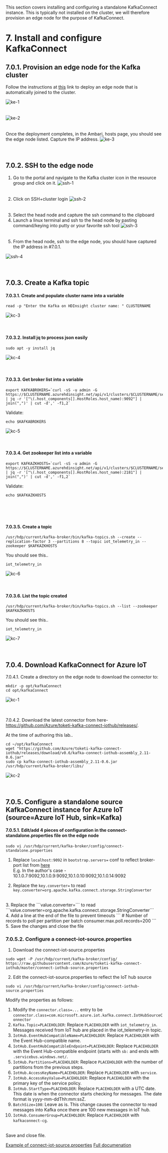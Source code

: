 This section covers installing and configuring a standalone KafkaConnect instance.  This is typically not installed on the cluster, we will therefore provision an edge node for the purpose of KafkaConnect.

# 7. Install and configure KafkaConnect

## 7.0.1. Provision an edge node for the Kafka cluster

Follow the instructions at [this](https://docs.microsoft.com/en-us/azure/hdinsight/hdinsight-apps-use-edge-node#add-an-edge-node-to-an-existing-cluster) link to deploy an edge node that is automatically joined to the cluster.<BR>
  
![ke-1](../images/kafka-edge-1.png)
<br><br><br>
![ke-2](../images/kafka-edge-2.png)
<br><br><br>
Once the deployment completes, in the Ambari, hosts page, you should see the edge node listed.
Capture the IP address.
![ke-3](../images/kafka-edge-3.png)
<br><br><br>

## 7.0.2.  SSH to the edge node
1.  Go to the portal and navigate to the Kafka cluster icon in the resource group and click on it.
![ssh-1](../images/ssh-1.png)
<br><br><br>
2.  Click on SSH+cluster login
![ssh-2](../images/ssh-2.png)
<br><br><br>
3.  Select the head node and capture the ssh command to the clipboard
4.  Launch a linux terminal and ssh to the head node by pasting command/keying into putty or your favorite ssh tool
![ssh-3](../images/ssh-3.png)
<br><br><br>
5.  From the head node, ssh to the edge node, you should have captured the IP address in #7.0.1.

![ssh-4](../images/ssh-4.png)
<br><br><br>

## 7.0.3. Create a Kafka topic

#### 7.0.3.1. Create and populate cluster name into a variable
```
read -p "Enter the Kafka on HDInsight cluster name: " CLUSTERNAME
```
![kc-3](../images/kc-3.png)
<br><br><br>
#### 7.0.3.2. Install jq to process json easily
```
sudo apt -y install jq
```
![kc-4](../images/kc-4.png)
<br><br><br>
#### 7.0.3.3. Get broker list into a variable
```
export KAFKABROKERS=`curl -sS -u admin -G https://$CLUSTERNAME.azurehdinsight.net/api/v1/clusters/$CLUSTERNAME/services/KAFKA/components/KAFKA_BROKER | jq -r '["\(.host_components[].HostRoles.host_name):9092"] | join(",")' | cut -d',' -f1,2`
```
Validate:
```
echo $KAFKABROKERS
```
![kc-5](../images/kc-5.png)
<br><br><br>
#### 7.0.3.4. Get zookeeper list into a variable
```
export KAFKAZKHOSTS=`curl -sS -u admin -G https://$CLUSTERNAME.azurehdinsight.net/api/v1/clusters/$CLUSTERNAME/services/ZOOKEEPER/components/ZOOKEEPER_SERVER | jq -r '["\(.host_components[].HostRoles.host_name):2181"] | join(",")' | cut -d',' -f1,2`
```
Validate:
```
echo $KAFKAZKHOSTS
```
<br><br><br>
#### 7.0.3.5. Create a topic
```
/usr/hdp/current/kafka-broker/bin/kafka-topics.sh --create --replication-factor 3 --partitions 8 --topic iot_telemetry_in --zookeeper $KAFKAZKHOSTS
```
You should see this..
```
iot_telemetry_in
```
![kc-6](../images/kc-6.png)
<br><br><br>
#### 7.0.3.6. List the topic created<br>
```
/usr/hdp/current/kafka-broker/bin/kafka-topics.sh --list --zookeeper $KAFKAZKHOSTS
```
You should see this..
```
iot_telemetry_in
```
![kc-7](../images/kc-7.png)
<br><br><br>
## 7.0.4. Download KafkaConnect for Azure IoT

7.0.4.1. Create a directory on the edge node to download the connector to:
```
mkdir -p opt/kafkaConnect
cd opt/kafkaConnect
```
![kc-1](../images/kc-1.png)
<br><br><br>

7.0.4.2. Download the latest connector from here-<br>
https://github.com/Azure/toketi-kafka-connect-iothub/releases/.

At the time of authoring this lab..<br>
```
cd ~/opt/kafkaConnect
wget "https://github.com/Azure/toketi-kafka-connect-iothub/releases/download/v0.6/kafka-connect-iothub-assembly_2.11-0.6.jar"
sudo cp kafka-connect-iothub-assembly_2.11-0.6.jar /usr/hdp/current/kafka-broker/libs/
```
![kc-2](../images/kc-2.png)
<br><br><br>
## 7.0.5. Configure a standalone source KafkaConnect instance for Azure IoT (source=Azure IoT Hub, sink=Kafka)

#### 7.0.5.1. Edit/add 4 pieces of configuration in the connect-standalone.properties file on the edge node<br>
```
sudo vi /usr/hdp/current/kafka-broker/config/connect-standalone.properties
```
1.  Replace ```localhost:9092``` in ```bootstrap.servers=``` conf to reflect broker-port list from [here](https://github.com/anagha-microsoft/databricks-workshops/blob/master/iot/docs/Provisioning-5-Kafka.md#605--capture-the-ip-addresses-of-the-brokers)<br>
E.g.  In the author's case - 10.1.0.7:9092,10.1.0.9:9092,10.1.0.10:9092,10.1.0.14:9092<br>

2.  Replace the ```key.converter=``` to read ```key.converter=org.apache.kafka.connect.storage.StringConverter```
<br>
3.  Replace the ```value.converter=``` to read ```value.converter=org.apache.kafka.connect.storage.StringConverter```
<br>
4.  Add a line at the end of the file to prevent timeouts
```
# Number of records to poll per partition per batch
consumer.max.poll.records=200
``` 
<br>
5.  Save the changes and close the file
<br>

### 7.0.5.2. Configure a connect-iot-source.properties

1. Download the connect-iot-source.properties<br>

```sudo wget -P /usr/hdp/current/kafka-broker/config/ https://raw.githubusercontent.com/Azure/toketi-kafka-connect-iothub/master/connect-iothub-source.properties```

2. Edit the connect-iot-source.properties to reflect the IoT hub source<br>
```
sudo vi /usr/hdp/current/kafka-broker/config/connect-iothub-source.properties
```
Modify the properties as follows:<br>
1.  Modify the ```connector.class=...``` entry to be ```connector.class=com.microsoft.azure.iot.kafka.connect.IotHubSourceConnector```
2.  ```Kafka.Topic=PLACEHOLDER```: Replace ```PLACEHOLDER``` with ```iot_telemetry_in```. Messages received from IoT hub are placed in the iot_telemetry-in topic.<br>
2.  ```IotHub.EventHubCompatibleName=PLACEHOLDER```: Replace ```PLACEHOLDER``` with the Event Hub-compatible name.<br>
3.  ```IotHub.EventHubCompatibleEndpoint=PLACEHOLDER```: Replace ```PLACEHOLDER``` with the Event Hub-compatible endpoint (starts with ```sb:``` and ends with ```.servicebus.windows.net/```.<br>
4.  ```IotHub.Partitions=PLACEHOLDER```: Replace ```PLACEHOLDER``` with the number of partitions from the previous steps.<br>
5.  ```IotHub.AccessKeyName=PLACEHOLDER```: Replace ```PLACEHOLDER``` with ```service```.<br>
6.  ```IotHub.AccessKeyValue=PLACEHOLDER```: Replace ```PLACEHOLDER``` with the primary key of the service policy.<br>
7.  ```IotHub.StartType=PLACEHOLDER```: Replace ```PLACEHOLDER``` with a UTC date. This date is when the connector starts checking for messages. The date format is yyyy-mm-ddThh:mm:ssZ.<br>
8.  ```BatchSize=100```: Leave as is. This change causes the connector to read messages into Kafka once there are 100 new messages in IoT hub.<br>
9. ```IotHub.ConsumerGroup=PLACEHOLDER```: Replace ```PLACEHOLDER``` with ```kafkaconnect-cg```. <br>

<br>
Save and close file.<br>

[Example of connect-iot-source.properties](https://github.com/Azure/toketi-kafka-connect-iothub/blob/master/README_Source.md)
[Full documenation](https://docs.microsoft.com/en-us/azure/hdinsight/kafka/apache-kafka-connector-iot-hub)
